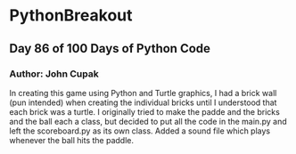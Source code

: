 # PythonBreakout
## Day 86 of 100 Days of Python Code
### Author: John Cupak

In creating this game using Python and Turtle graphics, I had a brick wall (pun intended) when creating the individual bricks until I understood that each brick was a turtle. I originally tried to make the padde and the bricks and the ball each a class, but decided to put all the code in the main.py and left the scoreboard.py as its own class. Added a sound file which plays whenever the ball hits the paddle.
